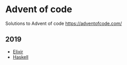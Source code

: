 # Advent of code
Solutions to Advent of code https://adventofcode.com/

## 2019
- [Elixir](https://github.com/tmspzz/adventofcode/tree/master/2019/Elixir)
- [Haskell](https://github.com/tmspzz/adventofcode/tree/master/2019/Haskell) 
